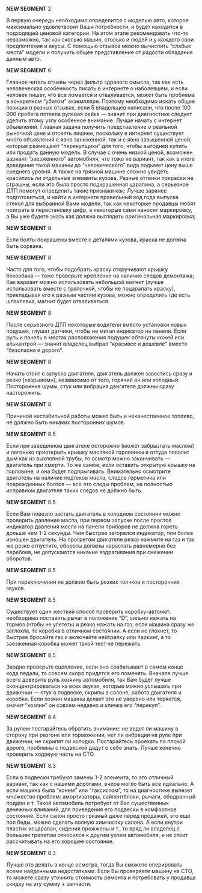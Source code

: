 **NEW SEGMENT** 2

 В первую очередь необходимо определится с моделью авто, которое максимально удовлетворит Ваши потребности, и будет находится в подходящей ценовой категории. На этом этапе рекомендовать что-то невозможно, так как сколько машин, столько и людей и у каждого свои предпочтения и вкусы. С помощью отзывов можно вычислить “слабые места” модели и получить общее представление от радости обладания данным авто.

**NEW SEGMENT** 6

 Главное читать отзывы через фильтр здравого смысла, так как есть человеческая особенность писать в интернете о наболевшем, и если человек пишет, что все ломается и отваливается, может быть проблема в конкретном “убитом” экземпляре. Поэтому необходимо искать общие позиции в разных отзывах, если 5 владельцев написали, что после 100 000 пробега потекла рулевая рейка — значит при диагностике следует уделить этому узлу особенное внимание. Лучше начать с интернет объявлений. Главная задача получить представление о реальной рыночной цене и отсеять лишнее, поскольку в интернет существует много объявлений с явно заниженной, так и с явно завышенной ценой, которые размещают “перекупщики” для того, чтобы выгодней купить или продать данную модель. В случае с очень низкой ценой, возможен вариант “заезженного” автомобиля, что тоже не вариант, так как в итоге доведение такой машины до “человеческого” вида подымет цену выше среднего уровня. А также на грязной машине сложно увидеть красились ли отдельные элементы кузова. Разные оттенки покраски не страшны, если это была просто подкрашенная царапина, а серьезное ДТП помогут определить такие признаки как:
 Лучше заранее подготовиться, и найти в интернете правильный код года выпуска стекол для выбранной Вами модели, так как некоторые продавцы любят поиграть в перестановку цифр, а некоторые сами наносят маркировку, а Вы уже будете знать как должна выглядеть оригинальная маркировка;


**NEW SEGMENT** 8

 Если болты покрашены вместе с деталями кузова, краска не должна быть сорвана.

**NEW SEGMENT** 8

 Часто для того, чтобы подобрать краску откручивают крышку бензобака — тоже проверьте крепление на наличие следов демонтажа;
 Как вариант можно использовать небольшой магнит (лучше использовать вместе с тряпочкой, чтобы не поцарапать краску), прикладывая его к разным частям кузова, можно определить где есть шпаклевка, магнит будет отваливаться.

**NEW SEGMENT** 8

 После серьезного ДТП некоторые водители вместо установки новых подушек, глушат датчики, чтобы не мигал индикатор на панели. Если руль и панель в местах расположения подушек обтянуты кожей или алькантрой — значит владелец выбрал “красивее и дешевле” вместо “безопасно и дорого”.

**NEW SEGMENT** 8

 Начать стоит с запуска двигателя, двигатель должен завестись сразу и резко («взрывом»), независимо от того, горячий он или холодный. Посторонние шумы, стук или вибрация двигателя должны сразу насторожить.

**NEW SEGMENT** 8

 Причиной нестабильной работы может быть и некачественное топливо, не должно быть никаких посторонних шумов.

**NEW SEGMENT** 8.5

 Если при заведенном двигателе осторожно (может забрызгать маслом) и легонько приоткрыть крышку масляной горловины и оттуда повалит дым как из выхлопной трубы, то осмотр можно заканчивать — двигатель при смерти. То же самое, если оставить открытую крышку на горловине, и она будет подпрыгивать. Внимательно осмотрите двигатель на наличие подтеков масла, следов герметика или поврежденных болтов — все это следы проблем, на полностью исправном двигателе таких следов не должно быть.

**NEW SEGMENT** 8.5

 Если Вам повезло застать двигатель в холодном состоянии можно проверить давление масла, при первом запуске после простоя индикатор давления масла на панели приборов не должна гореть дольше чем 1-2 секунды. Чем быстрее загорелся индикатор, тем более изношен двигатель. На прогретом двигателе резко нажмите на газ и так же резко отпустите, обороты должны нарастать равномерно без перебоев, не допускаются никакие вздрагивания при снижении оборотов.

**NEW SEGMENT** 8.5

 При переключении не должно быть резких толчков и посторонних звуков.

**NEW SEGMENT** 8.5

 Существует один жесткий способ проверить коробку-автомат: необходимо поставить рычаг в положение “D”, сильно нажать на тормоз (чтобы не улететь) и резко нажать на газ, если машина сразу же заглохла, то коробка в отличном состоянии. А если не глохнет, то быстрее бросайте газ и включайте нейтралку или паркинг, а то заезженная коробка может такой тест не пережить.

**NEW SEGMENT** 8.5

 Заодно проверьте сцепление, если оно срабатывает в самом конце хода педали, то совсем скоро придется его поменять. Вначале лучше всего доверить руль хозяину автомобиля, так Вам будет лучше сконцентрироваться на всех звуках, которые можно услышать при движении — стук в подвеске, скрипы в салоне, работа двигателя и коробки. Если хозяин машины делает это не уверено или теряется, значит “хозяин” он совсем недавно и кличка его “перекуп”.

**NEW SEGMENT** 8.4

 За рулем постарайтесь обратить внимание: не ведет ли машину в сторону при разгоне или торможении, нет ли вибрации на руле при движении, не скрипят ли колодки. Постарайтесь проехать по плохой дороге, проблемы с подвеской дадут о себе знать. Лучше конечно проверить ходовую часть на СТО.

**NEW SEGMENT** 8.3

 Если в подвески требуют замены 1-2 элемента, то это отличный вариант, так как с нашими дорогами, вчера могло быть все идеально. А если машина была “конем” или “таксистом”, то на диагностике вылезет множество проблем: амортизаторы, сайлентблоки, рычаги, ободранный поддон и т. Такой автомобиль потребует от Вас существенных денежных вливаний, для приведения его подвески в комфортное состояние. Если салон просто грязный даже перед продажей, это еще пол беды, можно сделать полную химчистку салона. А если внутри пластик исцарапан, сидения прожжены и т., то вряд ли владелец с большим трепетом относился к другим узлам автомобиля, и не стоит рассчитывать на его хорошее состояние.

**NEW SEGMENT** 8.3

 Лучше это делать в конце осмотра, тогда Вы сможете оперировать всеми найденными недостатками. Если Вы проверяете машину на СТО, то можете сразу уточнить стоимость ремонта и потребовать у продавца скидку на эту сумму + запчасти.

